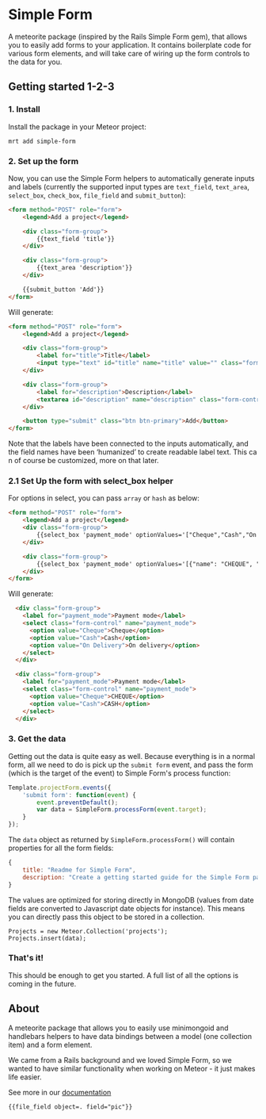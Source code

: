 # Simple Form

A meteorite package (inspired by the Rails Simple Form gem), that allows you to easily add forms to your application. It contains boilerplate code for various form elements, and will take care of wiring up the form controls to the data for you.

## Getting started 1-2-3

### 1. Install

Install the package in your Meteor project:

```
mrt add simple-form
```

### 2. Set up the form
Now, you can use the Simple Form helpers to automatically generate inputs and labels (currently the supported input types are `text_field`, `text_area`, `select_box`, `check_box`, `file_field` and `submit_button`):

```html
<form method="POST" role="form">
	<legend>Add a project</legend>

	<div class="form-group">
		{{text_field 'title'}}
	</div>

	<div class="form-group">
		{{text_area 'description'}}
	</div>

	{{submit_button 'Add'}}
</form>
```

Will generate:

```html
<form method="POST" role="form">
	<legend>Add a project</legend>

	<div class="form-group">
		<label for="title">Title</label>
		<input type="text" id="title" name="title" value="" class="form-control">
	</div>

	<div class="form-group">
		<label for="description">Description</label>
		<textarea id="description" name="description" class="form-control"></textarea>
	</div>

	<button type="submit" class="btn btn-primary">Add</button>
</form>
```
Note that the labels have been connected to the inputs automatically, and the field names have been ‘humanized’ to create readable label text. This ca
n of course be customized, more on that later.

### 2.1 Set Up the form with select_box helper
For options in select, you can pass `array` or `hash` as below:

```html
<form method="POST" role="form">
	<legend>Add a project</legend>
    <div class="form-group">
        {{select_box 'payment_mode' optionValues='["Cheque","Cash","On Delivery"]' }}
    </div>

    <div class="form-group">
        {{select_box 'payment_mode' optionValues='[{"name": "CHEQUE", "value": "Cheque"}, {"name": "CASH", "value": "Cash"}]' }}
    </div>
</form>
```
Will generate:
```html
  <div class="form-group">
    <label for="payment_mode">Payment mode</label>
    <select class="form-control" name="payment_mode">
      <option value="Cheque">Cheque</option>
      <option value="Cash">Cash</option>
      <option value="On Delivery">On delivery</option>
    </select>
  </div>

  <div class="form-group">
    <label for="payment_mode">Payment mode</label>
    <select class="form-control" name="payment_mode">
      <option value="Cheque">CHEQUE</option>
      <option value="Cash">CASH</option>
    </select>
  </div>
```

### 3. Get the data

Getting out the data is quite easy as well. Because everything is in a normal form, all we need to do is pick up the `submit form` event, and pass the form (which is the target of the event) to Simple Form's process function:

```javascript
Template.projectForm.events({
	'submit form': function(event) {
		event.preventDefault();
		var data = SimpleForm.processForm(event.target);
	}
});
```

The `data` object as returned by `SimpleForm.processForm()` will contain properties for all the form fields:

```javascript
{
	title: "Readme for Simple Form",
	description: "Create a getting started guide for the Simple Form package."
}
```

The values are optimized for storing directly in MongoDB (values from date fields are converted to Javascript date objects for instance). This means you can directly pass this object to be stored in a collection.

```
Projects = new Meteor.Collection('projects');
Projects.insert(data);
```

### That's it!

This should be enough to get you started. A full list of all the options is coming in the future.

## About

A meteorite package that allows you to easily use minimongoid and handlebars helpers to have data bindings between a model (one collection item) and a form element.

We came from a Rails background and we loved Simple Form, so we wanted to have similar functionality when working on Meteor - it just makes life easier.

See more in our [documentation](http://github.differential.io/simple-form/)

```
{{file_field object=. field="pic"}}
```


